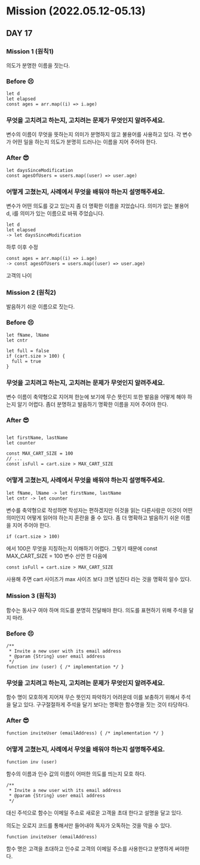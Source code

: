 # Mission (2022.05.12-05.13)
## DAY 17

### Mission 1 (원칙1)
의도가 분명한 이름을 짓는다.

### Before 😣

```
let d
let elapsed
const ages = arr.map((i) => i.age)
```

### 무엇을 고치려고 하는지, 고치려는 문제가 무엇인지 알려주세요.
변수의 이름이 무엇을 뜻하는지 의미가 분명하지 않고 불용어를 사용하고 있다.
각 변수가 어떤 일을 하는지 의도가 분명히 드러나는 이름을 지어 주어야 한다.

### After 😎

```
let daysSinceModification
const agesOfUsers = users.map((user) => user.age)
```

### 어떻게 고쳤는지, 사례에서 무엇을 배워야 하는지 설명해주세요.

변수가 어떤 의도를 갖고 있는지 좀 더 명확한 이름을 지었습니다.
의미가 없는 불용어 d, i를 의미가 있는 이름으로 바꿔 주었습니다.

```
let d 
let elapsed 
-> let daysSinceModification
```
하루 이후 수정
```
const ages = arr.map((i) => i.age)
-> const agesOfUsers = users.map((user) => user.age)
```
고객의 나이


### Mission 2 (원칙2)
발음하기 쉬운 이름으로 짓는다.

### Before 😣

```
let fName, lName
let cntr

let full = false
if (cart.size > 100) {
  full = true
}
```

### 무엇을 고치려고 하는지, 고치려는 문제가 무엇인지 알려주세요.
변수 이름이 축약형으로 지어져 한눈에 보기에 무슨 뜻인지 또한 발음을 어떻게 해야 하는지
알기 어렵다. 좀더 분명하고 발음하기 명확한 이름을 지어 주어야 한다.

### After 😎
```

let firstName, lastName
let counter

const MAX_CART_SIZE = 100
// ...
const isFull = cart.size > MAX_CART_SIZE
```
### 어떻게 고쳤는지, 사례에서 무엇을 배워야 하는지 설명해주세요.

```
let fName, lName -> let firstName, lastName
let cntr -> let counter

```
변수를 축약형으로 작성하면 작성자는 편하겠지만 이것을 읽는 다른사람은 이것이 어떤 의미인지
어떻게 읽어야 하는지 혼란을 줄 수 있다. 좀 더 명확하고 발음하기 쉬운 이름을 지어 주어야 한다.

```
if (cart.size > 100)
```
에서 100은 무엇을 지칭하는지 이해하기 어렵다.
그렇기 때문에 const MAX_CART_SIZE = 100 변수 선언 한 다음에

```
const isFull = cart.size > MAX_CART_SIZE
```
사용해 주면 cart 사이즈가 max 사이즈 보다 크면 넘친다 라는 것을 명확히 알수 있다.


### Mission 3 (원칙3)
함수는 동사구 여야 하며 의도를 분명히 전달해야 한다.
의도를 표현하기 위해 주석을 달지 마라. 

### Before 😣

```
/**
 * Invite a new user with its email address
 * @param {String} user email address
 */
function inv (user) { /* implementation */ }
```
### 무엇을 고치려고 하는지, 고치려는 문제가 무엇인지 알려주세요.
함수 명이 모호하게 지어져 무슨 뜻인지 파악하기 어려운데 이를 보충하기 위해서 주석을
달고 있다. 구구절절하게 주석을 달기 보다는 명확한 함수명을 짓는 것이 타당하다.
  
### After 😎  

```
function inviteUser (emailAddress) { /* implementation */ }
```
### 어떻게 고쳤는지, 사례에서 무엇을 배워야 하는지 설명해주세요.

```
function inv (user)
```
함수의 이름과 인수 값의 이름이 어떠한 의도를 띄는지 모호 하다.

```
/**
 * Invite a new user with its email address
 * @param {String} user email address
 */ 
 ``` 
대신 주석으로 함수는 이메일 주소로 새로운 고객을 초대 한다고 설명을 달고 있다.

의도는 오로지 코드를 통해서만 들어내야 독자가 오독하는 것을 막을 수 있다.

```
function inviteUser (emailAddress)
```

함수 명은 고객을 초대하고 인수로 고객의 이메일 주소를 사용한다고 분명하게 써야한다.
